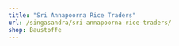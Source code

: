 ```yaml
---
title: "Sri Annapoorna Rice Traders"
url: /singasandra/sri-annapoorna-rice-traders/
shop: Baustoffe
---
```

